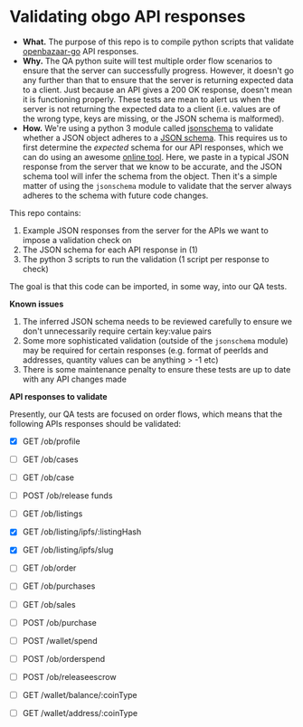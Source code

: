 # Validating obgo API responses

- **What.** The purpose of this repo is to compile python scripts that validate [openbazaar-go](https://github.com/OpenBazaar/openbazaar-go) API responses.
- **Why.** The QA python suite will test multiple order flow scenarios to ensure that the server can successfully progress. However, it doesn't go any further than that to ensure that the server is returning expected data to a client. Just because an API gives a 200 OK response, doesn't mean it is functioning properly. These tests are mean to alert us when the server is not returning the expected data to a client (i.e. values are of the wrong type, keys are missing, or the JSON schema is malformed).
- **How.** We're using a python 3 module called [jsonschema](https://pypi.org/project/jsonschema/) to validate whether a JSON object adheres to a [JSON schema](https://json-schema.org/). This requires us to first determine the _expected_ schema for our API responses, which we can do using an awesome [online tool](https://jsonschema.net/). Here, we paste in a typical JSON response from the server that we know to be accurate, and the JSON schema tool will infer the schema from the object. Then it's a simple matter of using the `jsonschema` module to validate that the server always adheres to the schema with future code changes.

This repo contains:

1. Example JSON responses from the server for the APIs we want to impose a validation check on
2. The JSON schema for each API response in (1)
3. The python 3 scripts to run the validation (1 script per response to check)

The goal is that this code can be imported, in some way, into our QA tests.

**Known issues**

1. The inferred JSON schema needs to be reviewed carefully to ensure we don't unnecessarily require certain key:value pairs
2. Some more sophisticated validation (outside of the `jsonschema` module) may be required for certain responses (e.g. format of peerIds and addresses, quantity values can be anything > -1 etc)
3. There is some maintenance penalty to ensure these tests are up to date with any API changes made

**API responses to validate**

Presently, our QA tests are focused on order flows, which means that the following APIs responses should be validated:

- [x] GET /ob/profile
- [ ] GET /ob/cases
- [ ] GET /ob/case
- [ ] POST /ob/release funds
- [ ] GET /ob/listings
- [x] GET /ob/listing/ipfs/:listingHash
- [x] GET /ob/listing/ipfs/slug
- [ ] GET /ob/order
- [ ] GET /ob/purchases
- [ ] GET /ob/sales
- [ ] POST /ob/purchase
- [ ] POST /wallet/spend
- [ ] POST /ob/orderspend
- [ ] POST /ob/releaseescrow
- [ ] GET /wallet/balance/:coinType
- [ ] GET /wallet/address/:coinType

